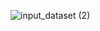 ![input_dataset (2)](https://user-images.githubusercontent.com/32334380/154419411-f8065437-f5e6-4d70-8c85-579972559f83.png)
